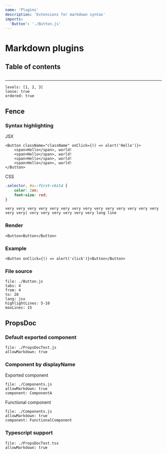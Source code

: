 ```yaml
---
name: 'Plugins'
description: 'Extensions for markdown syntax'
imports:
  'Button': './Button.js'
---
```


# Markdown plugins

## Table of contents

```@toc
```

---

```@toc
levels: [1, 2, 3]
loose: true
ordered: true
```

## Fence

### Syntax highlighting

JSX

```jsx{2, 4-5}
<Button className="className" onClick={() => alert('Hello')}>
    <span>Hello</span>, world!
    <span>Hello</span>, world!
    <span>Hello</span>, world!
    <span>Hello</span>, world!
</Button>
```

CSS

```css
.selector, #a::first-child {
    color: 2em;
    font-size: red;
}
```

```
very very very very very very very very very very very very very very very very| very very very very very very long line
```

### Render

```@render
<Button>Button</Button>
```

### Example

```@example
<Button onClick={() => alert('click')}>Button</Button>
```

### File source

```@source
file: ./Button.js
tabs: 4
from: 4
to: 28
lang: jsx
highlightLines: 5-10
maxLines: 15
```

## PropsDoc

### Default exported component

```@propsdoc
file: ./PropsDocTest.js
allowMarkdown: true
```

### Component by displayName

Exported component

```@propsdoc
file: ./Components.js
allowMarkdown: true
component: ComponentA
```

Functional component

```@propsdoc
file: ./Components.js
allowMarkdown: true
component: FunctionalComponent
```

### Typescript support

```@propsdoc
file: ./PropsDocTest.tsx
allowMarkdown: true
```
